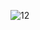 ![12](https://github.com/Abil-Shrestha/Abil-Shrestha/assets/101435994/9cfbee97-09db-45ee-9425-9aac3b0e47f8)
